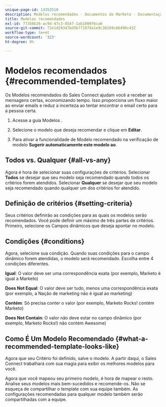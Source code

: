 ```yaml
---
unique-page-id: 14352510
description: Modelos recomendados - Documentos do Marketo - Documentação do produto
title: Modelos recomendados
exl-id: 77356b26-ac9d-47c3-8547-1ab1009f6ca6
source-git-commit: 72e1d29347bd5b77107da1e9c30169cb6490c432
workflow-type: tm+mt
source-wordcount: '323'
ht-degree: 0%

---
```


# Modelos recomendados {#recommended-templates}

Os Modelos recomendados do Sales Connect ajudam você a receber as mensagens certas, economizando tempo. Isso proporciona um fluxo maior ao enviar emails e reduz a incerteza ao tentar encontrar o email certo para a pessoa certa.

1. Acesse a guia Modelos .

1. Selecione o modelo que deseja recomendar e clique em **Editar**.

1. Para ativar a funcionalidade de Modelo recomendado na verificação de modelo **Sugerir automaticamente este modelo ao**.

## Todos vs. Qualquer {#all-vs-any}

Agora é hora de selecionar suas configurações de critérios. Selecionar **Todos** se desejar que seu modelo seja recomendado quando todos os critérios forem atendidos. Selecionar **Qualquer** se desejar que seu modelo seja recomendado quando qualquer um dos critérios for atendido.

## Definição de critérios {#setting-criteria}

Seus critérios definirão as condições para as quais os modelos serão recomendados. Você pode definir um máximo de três partes de critérios. Primeiro, selecione os Campos dinâmicos que deseja apontar no modelo.

## Condições {#conditions}

Agora, selecione sua condição. Quando suas condições para o campo dinâmico forem atendidas, o modelo será recomendado. Escolha entre 4 condições diferentes.

**Igual**: O valor deve ser uma correspondência exata (por exemplo, Marketo é igual a Marketo)

**Does Not Equal**: O valor deve ser tudo, menos uma correspondência exata (por exemplo, a Nação de marketing não é igual ao marketing)

**Contém**: Só precisa conter o valor (por exemplo, Marketo Rocks! contém Marketo)

**Does Not Contain**: O valor não deve estar no campo dinâmico (por exemplo, Marketo Rocks!) não contém Awesome)

## Como É Um Modelo Recomendado {#what-a-recommended-template-looks-like}

Agora que seu Critério foi definido, salve o modelo. A partir daqui, o Sales Connect trabalhará com sua magia para exibir os melhores modelos para você.

Agora que você mapeou seu primeiro modelo, é hora de mapear o resto. Analise seus modelos mais bem-sucedidos e recomende-os. Não se esqueça de compartilhar o template com sua equipe também. As configurações recomendadas para qualquer modelo também serão compartilhadas com a equipe.
